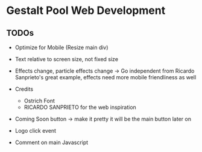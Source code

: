 # Gestalt Pool Web Development

## TODOs

- Optimize for Mobile (Resize main div)

- Text relative to screen size, not fixed size

- Effects change, particle effects change -> Go independent from Ricardo Sanprieto's great example, effects need more mobile friendliness as well

- Credits
    - Ostrich Font
    - RICARDO SANPRIETO for the web inspiration

- Coming Soon button -> make it pretty it will be the main button later on

- Logo click event

- Comment on main Javascript